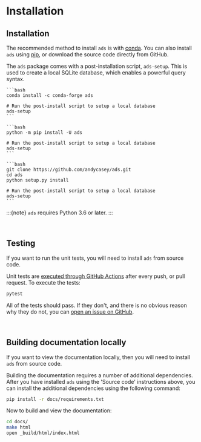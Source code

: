 # Installation

## Installation

The recommended method to install ``ads`` is with [conda](https://conda.io/). You can also install ``ads`` using [pip](https://pip.pypa.io/en/stable/), or download the source code directly from GitHub.

The ``ads`` package comes with a post-installation script, ``ads-setup``. This is used to create a local SQLite database, which enables a powerful query syntax.

``````{tab} Using conda
```bash
conda install -c conda-forge ads

# Run the post-install script to setup a local database
ads-setup
```
``````
``````{tab} Using pip
```bash
python -m pip install -U ads

# Run the post-install script to setup a local database
ads-setup
```
``````
``````{tab} Source code
```bash
git clone https://github.com/andycasey/ads.git
cd ads
python setup.py install

# Run the post-install script to setup a local database
ads-setup
```
``````

:::{note}
`ads` requires Python 3.6 or later.
:::

&nbsp;

## Testing

If you want to run the unit tests, you will need to install ``ads`` from source code.

Unit tests are [executed through GitHub Actions](https://github.com/andycasey/ads/actions/) after every push, or pull request. To execute the tests:
```bash
pytest
```

All of the tests should pass. If they don't, and there is no obvious reason why they do not, you can [open an issue on GitHub](https://github.com/andycasey/ads/issues).

&nbsp;

## Building documentation locally

If you want to view the documentation locally, then you will need to install ``ads`` from source code.

Building the documentation requires a number of additional dependencies. After you have installed ``ads`` using the 'Source code' instructions above, you can install the additional dependencies using the following command:
```bash
pip install -r docs/requirements.txt
```

Now to build and view the documentation:
```bash
cd docs/
make html
open _build/html/index.html
```
